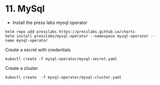 # 11. MySql

* Install the press labs mysql operator

```
helm repo add presslabs https://presslabs.github.io/charts
helm install presslabs/mysql-operator --namespace mysql-operator --name mysql-operator
```

Create a secret with credentials

```
kubectl create -f mysql-operator/mysql-secret.yaml
```

Create a cluster

```
kubectl create  -f mysql-operator/mysql-cluster.yaml
```
